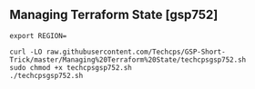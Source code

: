 ## Managing Terraform State [gsp752]

```
export REGION=

curl -LO raw.githubusercontent.com/Techcps/GSP-Short-Trick/master/Managing%20Terraform%20State/techcpsgsp752.sh
sudo chmod +x techcpsgsp752.sh
./techcpsgsp752.sh
```
